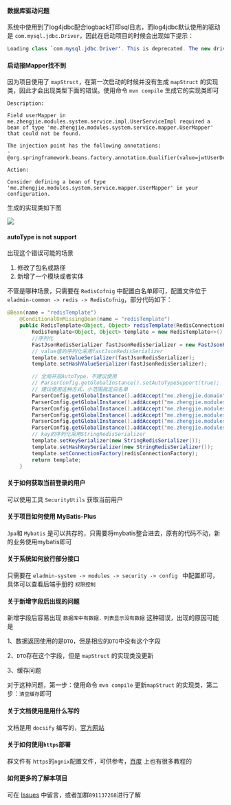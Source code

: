 #### 数据库驱动问题
系统中使用到了log4jdbc配合logback打印sql日志，而log4jdbc默认使用的驱动是 ```com.mysql.jdbc.Driver```，因此在启动项目的时候会出现如下提示：
```java
Loading class `com.mysql.jdbc.Driver'. This is deprecated. The new driver class is `com.mysql.cj.jdbc.Driver'. The driver is automatically registered via the SPI and manual loading of the driver class is generally unnecessary.
```
#### 启动报Mapper找不到
因为项目使用了 ```mapStruct```，在第一次启动的时候并没有生成 ```mapStruct``` 的实现类，因此才会出现类型下面的错误。使用命令 ```mvn compile``` 生成它的实现类即可
```
Description:

Field userMapper in me.zhengjie.modules.system.service.impl.UserServiceImpl required a bean of type 'me.zhengjie.modules.system.service.mapper.UserMapper' that could not be found.

The injection point has the following annotations:
- @org.springframework.beans.factory.annotation.Qualifier(value=jwtUserDetailsService)

Action:

Consider defining a bean of type 'me.zhengjie.modules.system.service.mapper.UserMapper' in your configuration.
```
生成的实现类如下图

![](https://docs-1255840532.cos.ap-shanghai.myqcloud.com/18750819445653.png)

#### autoType is not support
出现这个错误可能的场景
1. 修改了包名或路径
2. 新增了一个模块或者实体

不管是哪种场景，只需要在 ```RedisCofnig``` 中配置白名单即可，配置文件位于 ``` eladmin-common -> redis -> RedisCofnig```，部分代码如下：
```java
@Bean(name = "redisTemplate")
    @ConditionalOnMissingBean(name = "redisTemplate")
    public RedisTemplate<Object, Object> redisTemplate(RedisConnectionFactory redisConnectionFactory) {
        RedisTemplate<Object, Object> template = new RedisTemplate<>();
        //序列化
        FastJsonRedisSerializer fastJsonRedisSerializer = new FastJsonRedisSerializer(Object.class);
        // value值的序列化采用fastJsonRedisSerializer
        template.setValueSerializer(fastJsonRedisSerializer);
        template.setHashValueSerializer(fastJsonRedisSerializer);

        // 全局开启AutoType，不建议使用
        // ParserConfig.getGlobalInstance().setAutoTypeSupport(true);
        // 建议使用这种方式，小范围指定白名单
        ParserConfig.getGlobalInstance().addAccept("me.zhengjie.domain");
        ParserConfig.getGlobalInstance().addAccept("me.zhengjie.modules.system.service.dto");
        ParserConfig.getGlobalInstance().addAccept("me.zhengjie.modules.system.domain");
        ParserConfig.getGlobalInstance().addAccept("me.zhengjie.modules.quartz.domain");
        ParserConfig.getGlobalInstance().addAccept("me.zhengjie.modules.monitor.domain");
        ParserConfig.getGlobalInstance().addAccept("me.zhengjie.modules.security.security");
        // key的序列化采用StringRedisSerializer
        template.setKeySerializer(new StringRedisSerializer());
        template.setHashKeySerializer(new StringRedisSerializer());
        template.setConnectionFactory(redisConnectionFactory);
        return template;
    }
```
#### 关于如何获取当前登录的用户
可以使用工具 ```SecurityUtils``` 获取当前用户
#### 关于项目如何使用 MyBatis-Plus
```Jpa```和 ```Mybatis``` 是可以共存的，只需要将mybatis整合进去，原有的代码不动，新的业务使用mybatis即可
#### 关于系统如何放行部分接口
只需要在 ```eladmin-system -> modules -> security -> config ``` 中配置即可，具体可以查看后端手册的 ```权限控制```
#### 关于新增字段后出现的问题
新增字段后容易出现 ```数据库中有数据，列表显示没有数据``` 这种错误，出现的原因可能是

1、数据返回使用的是```DTO```，但是相应的```DTO```中没有这个字段

2、```DTO```存在这个字段，但是 ```mapStruct``` 的实现类没更新

3、缓存问题

对于这种问题，第一步：使用命令 ```mvn compile``` 更新```mapStruct``` 的实现类，第二步：```清空缓存```即可

#### 关于文档使用是用什么写的
文档是用 ```docsify``` 编写的，[官方网站](https://docsify.js.org/#/zh-cn/)
#### 关于如何使用```https```部署
群文件有 ```https```的```ngnix```配置文件，可供参考，[百度](https://www.baidu.com/s?tn=02003390_43_hao_pg&isource=infinity&iname=baidu&itype=web&ie=utf-8&wd=ngnix%20https) 上也有很多教程的
#### 如何更多的了解本项目
可在 [Issues](https://github.com/elunez/eladmin-docs/issues) 中留言，或者加群```891137268```进行了解
